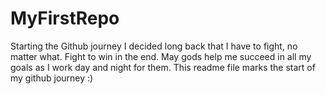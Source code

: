 # MyFirstRepo
Starting the Github journey
 I decided long back that I have to fight, no matter what. Fight to win in the end. May gods help me succeed in all my goals as I work day and night for them. This readme file marks the start of my github journey :) 
